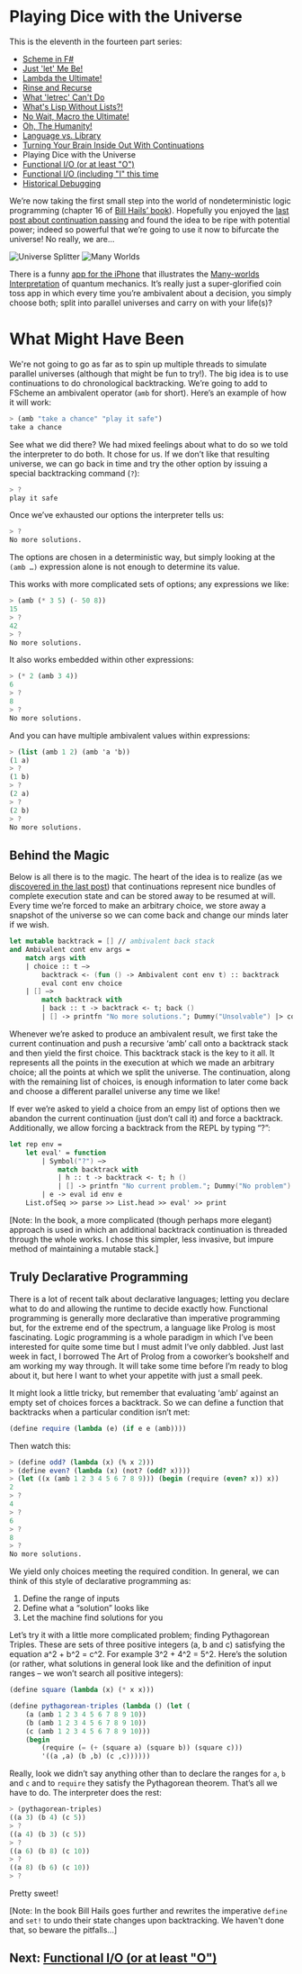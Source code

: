 # Playing Dice with the Universe

This is the eleventh in the fourteen part series:

* [Scheme in F#](Docs/intro.md)
* [Just 'let' Me Be!](let.md)
* [Lambda the Ultimate!](lambda.md)
* [Rinse and Recurse](recurse.md)
* [What 'letrec' Can't Do](letstar.md)
* [What's Lisp Without Lists?!](lists.md)
* [No Wait, Macro the Ultimate!](macros.md)
* [Oh, The Humanity!](mutation.md)
* [Language vs. Library](library.md)
* [Turning Your Brain Inside Out With Continuations](continuations.md)
* Playing Dice with the Universe
* [Functional I/O (or at least "O")](functional_o.md)
* [Functional I/O (including "I" this time](functional_i.md)
* [Historical Debugging](debugging.md)

We’re now taking the first small step into the world of nondeterministic logic programming (chapter 16 of [Bill Hails’ book](http://billhails.net/Book/)). Hopefully you enjoyed the [last post about continuation passing](continuations.md) and found the idea to be ripe with potential power; indeed so powerful that we’re going to use it now to bifurcate the universe! No really, we are…

![Universe Splitter](Images/universe_splitter.jpg)
![Many Worlds](Images/many_worlds.jpg)

There is a funny [app for the iPhone](http://itunes.apple.com/WebObjects/MZStore.woa/wa/viewSoftware?id=329233299&mt=8) that illustrates the [Many-worlds Interpretation](http://en.wikipedia.org/wiki/Many-worlds_interpretation) of quantum mechanics. It’s really just a super-glorified coin toss app in which every time you’re ambivalent about a decision, you simply choose both; split into parallel universes and carry on with your life(s)?

# What Might Have Been

We're not going to go as far as to spin up multiple threads to simulate parallel universes (although that might be fun to try!). The big idea is to use continuations to do chronological backtracking. We’re going to add to FScheme an ambivalent operator (`amb` for short). Here’s an example of how it will work:

``` scheme
> (amb "take a chance" "play it safe") 
take a chance
```

See what we did there? We had mixed feelings about what to do so we told the interpreter to do both. It chose for us. If we don’t like that resulting universe, we can go back in time and try the other option by issuing a special backtracking command (`?`):

``` scheme
> ? 
play it safe 
```

Once we’ve exhausted our options the interpreter tells us:

``` scheme
> ? 
No more solutions.
```

The options are chosen in a deterministic way, but simply looking at the `(amb …)` expression alone is not enough to determine its value.

This works with more complicated sets of options; any expressions we like:

``` scheme
> (amb (* 3 5) (- 50 8)) 
15 
> ? 
42 
> ? 
No more solutions.
```

It also works embedded within other expressions:

``` scheme
> (* 2 (amb 3 4)) 
6 
> ? 
8 
> ? 
No more solutions.
```

And you can have multiple ambivalent values within expressions:

``` scheme
> (list (amb 1 2) (amb 'a 'b)) 
(1 a) 
> ? 
(1 b) 
> ? 
(2 a) 
> ? 
(2 b) 
> ? 
No more solutions.
```

## Behind the Magic

Below is all there is to the magic. The heart of the idea is to realize (as we [discovered in the last post](continuations.md)) that continuations represent nice bundles of complete execution state and can be stored away to be resumed at will. Every time we’re forced to make an arbitrary choice, we store away a snapshot of the universe so we can come back and change our minds later if we wish.

``` fsharp
let mutable backtrack = [] // ambivalent back stack
and Ambivalent cont env args = 
    match args with 
    | choice :: t –> 
        backtrack <- (fun () -> Ambivalent cont env t) :: backtrack 
        eval cont env choice 
    | [] –> 
        match backtrack with 
        | back :: t -> backtrack <- t; back () 
        | [] -> printfn "No more solutions."; Dummy("Unsolvable") |> cont
```

Whenever we’re asked to produce an ambivalent result, we first take the current continuation and push a recursive ‘amb’ call onto a backtrack stack and then yield the first choice. This backtrack stack is the key to it all. It represents all the points in the execution at which we made an arbitrary choice; all the points at which we split the universe. The continuation, along with the remaining list of choices, is enough information to later come back and choose a different parallel universe any time we like!

If ever we’re asked to yield a choice from an empy list of options then we abandon the current continuation (just don’t call it) and force a backtrack. Additionally, we allow forcing a backtrack from the REPL by typing “?”:

``` fsharp
let rep env = 
    let eval' = function 
        | Symbol("?") –> 
            match backtrack with 
            | h :: t -> backtrack <- t; h () 
            | [] -> printfn "No current problem."; Dummy("No problem") 
        | e -> eval id env e 
    List.ofSeq >> parse >> List.head >> eval' >> print
```

[Note: In the book, a more complicated (though perhaps more elegant) approach is used in which an additional backtrack continuation is threaded through the whole works. I chose this simpler, less invasive, but impure method of maintaining a mutable stack.]

## Truly Declarative Programming

There is a lot of recent talk about declarative languages; letting you declare what to do and allowing the runtime to decide exactly how. Functional programming is generally more declarative than imperative programming but, for the extreme end of the spectrum, a language like Prolog is most fascinating. Logic programming is a whole paradigm in which I’ve been interested for quite some time but I must admit I’ve only dabbled. Just last week in fact, I borrowed The Art of Prolog from a coworker’s bookshelf and am working my way through. It will take some time before I’m ready to blog about it, but here I want to whet your appetite with just a small peek.

It might look a little tricky, but remember that evaluating ‘amb’ against an empty set of choices forces a backtrack. So we can define a function that backtracks when a particular condition isn’t met:

``` scheme
(define require (lambda (e) (if e e (amb))))
```

Then watch this:

``` scheme
> (define odd? (lambda (x) (% x 2))) 
> (define even? (lambda (x) (not? (odd? x)))) 
> (let ((x (amb 1 2 3 4 5 6 7 8 9))) (begin (require (even? x)) x)) 
2 
> ? 
4 
> ? 
6 
> ? 
8 
> ? 
No more solutions.
```

We yield only choices meeting the required condition. In general, we can think of this style of declarative programming as:

1. Define the range of inputs 
2. Define what a “solution” looks like 
3. Let the machine find solutions for you

Let’s try it with a little more complicated problem; finding Pythagorean Triples. These are sets of three positive integers (a, b and c) satisfying the equation a^2 + b^2 = c^2. For example 3^2 + 4^2 = 5^2. Here’s the solution (or rather, what solutions in general look like and the definition of input ranges – we won’t search all positive integers):

``` scheme
(define square (lambda (x) (* x x)))

(define pythagorean-triples (lambda () (let ( 
    (a (amb 1 2 3 4 5 6 7 8 9 10)) 
    (b (amb 1 2 3 4 5 6 7 8 9 10)) 
    (c (amb 1 2 3 4 5 6 7 8 9 10))) 
    (begin 
        (require (= (+ (square a) (square b)) (square c))) 
        '((a ,a) (b ,b) (c ,c))))))
```

Really, look we didn’t say anything other than to declare the ranges for `a`, `b` and `c` and to `require` they satisfy the Pythagorean theorem. That’s all we have to do. The interpreter does the rest:

``` scheme
> (pythagorean-triples) 
((a 3) (b 4) (c 5)) 
> ? 
((a 4) (b 3) (c 5)) 
> ? 
((a 6) (b 8) (c 10)) 
> ? 
((a 8) (b 6) (c 10)) 
> ?
```

Pretty sweet!

[Note: In the book Bill Hails goes further and rewrites the imperative `define` and `set!` to undo their state changes upon backtracking. We haven't done that, so beware the pitfalls...]

## Next: [Functional I/O (or at least "O")](functional_o.md)
